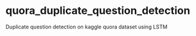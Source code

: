 # quora_duplicate_question_detection
Duplicate question detection on kaggle quora dataset using LSTM
